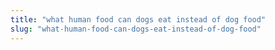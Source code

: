 ```yaml
---
title: "what human food can dogs eat instead of dog food"
slug: "what-human-food-can-dogs-eat-instead-of-dog-food"
---
```


